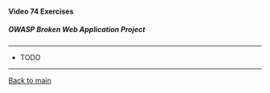 #### Video 74 Exercises

##### OWASP Broken Web Application Project

---

- TODO

---

[Back to main](https://github.com/rot0xd/CBTNuggets/blob/master/CEHv9/README.md)

